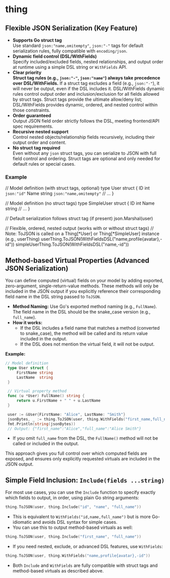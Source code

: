# thing

## Flexible JSON Serialization (Key Feature)

- **Supports Go struct tag**  
  Use standard `json:"name,omitempty"`, `json:"-"` tags for default serialization rules, fully compatible with `encoding/json`.
- **Dynamic field control (DSL/WithFields)**  
  Specify included/excluded fields, nested relationships, and output order at runtime using a simple DSL string or `WithFields` API.
- **Clear priority**  
  **Struct tag rules (e.g., `json:"-"`, `json:"name"`) always take precedence over DSL/WithFields.** If a struct tag excludes a field (e.g., `json:"-"`), it will never be output, even if the DSL includes it. DSL/WithFields dynamic rules control output order and inclusion/exclusion for all fields allowed by struct tags. Struct tags provide the ultimate allow/deny list; DSL/WithFields provides dynamic, ordered, and nested control within those constraints.
- **Order guaranteed**  
  Output JSON field order strictly follows the DSL, meeting frontend/API spec requirements.
- **Recursive nested support**  
  Control nested objects/relationship fields recursively, including their output order and content.
- **No struct tag required**  
  Even without any `json` struct tags, you can serialize to JSON with full field control and ordering. Struct tags are optional and only needed for default rules or special cases.

### Example

// Model definition (with struct tags, optional)
type User struct {
    ID   int    `json:"id"`
    Name string `json:"name,omitempty"`
    // ...
}

// Model definition (no struct tags)
type SimpleUser struct {
    ID   int
    Name string
    // ...
}

// Default serialization follows struct tag (if present)
json.Marshal(user)

// Flexible, ordered, nested output (works with or without struct tags)
// Note: ToJSON is called on a Thing[*User] or Thing[*SimpleUser] instance (e.g., userThing)
userThing.ToJSON(WithFieldsDSL("name,profile{avatar},-id"))
simpleUserThing.ToJSON(WithFieldsDSL("name,-id"))

## Method-based Virtual Properties (Advanced JSON Serialization)

You can define computed (virtual) fields on your model by adding exported, zero-argument, single-return-value methods. These methods will only be included in the JSON output if you explicitly reference their corresponding field name in the DSL string passed to `ToJSON`.

- **Method Naming:** Use Go's exported method naming (e.g., `FullName`). The field name in the DSL should be the snake_case version (e.g., `full_name`).
- **How it works:**
    - If the DSL includes a field name that matches a method (converted to snake_case), the method will be called and its return value included in the output.
    - If the DSL does not mention the virtual field, it will not be output.

**Example:**

```go
// Model definition
 type User struct {
     FirstName string
     LastName  string
 }

 // Virtual property method
 func (u *User) FullName() string {
     return u.FirstName + " " + u.LastName
 }

 user := &User{FirstName: "Alice", LastName: "Smith"}
 jsonBytes, _ := thing.ToJSON(user, thing.WithFields("first_name,full_name"))
 fmt.Println(string(jsonBytes))
 // Output: {"first_name":"Alice","full_name":"Alice Smith"}
```

- If you omit `full_name` from the DSL, the `FullName()` method will not be called or included in the output.

This approach gives you full control over which computed fields are exposed, and ensures only explicitly requested virtuals are included in the JSON output.

## Simple Field Inclusion: `Include(fields ...string)`

For most use cases, you can use the `Include` function to specify exactly which fields to output, in order, using plain Go string arguments:

```go
thing.ToJSON(user, thing.Include("id", "name", "full_name"))
```

- This is equivalent to `WithFields("id,name,full_name")` but is more Go-idiomatic and avoids DSL syntax for simple cases.
- You can use this to output method-based virtuals as well:

```go
thing.ToJSON(user, thing.Include("first_name", "full_name"))
```

- If you need nested, exclude, or advanced DSL features, use `WithFields`:

```go
thing.ToJSON(user, thing.WithFields("name,profile{avatar},-id"))
```

- Both `Include` and `WithFields` are fully compatible with struct tags and method-based virtuals as described above.



